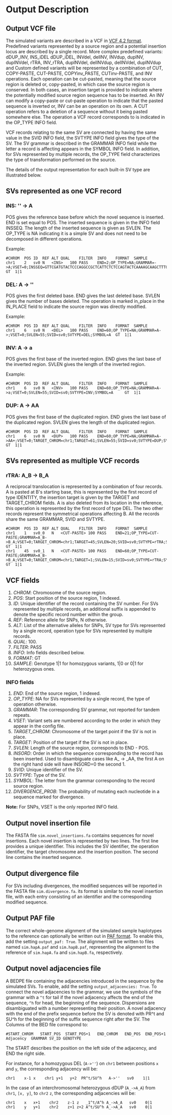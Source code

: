 # Output Description

## Output VCF file
The simulated variants are described in a VCF in [VCF 4.2 format](https://samtools.github.io/hts-specs/VCFv4.2.pdf).  
Predefined variants represented by a source region and a potential insertion locus are described 
by a single record.
More complex predefined variants: \
dDUP\_INV, INS\_iDEL dDUP\_iDEL, INVdel, delINV, INVdup, dupINV, dupINVdel, rTRA, INV\_rTRA, dupINVdel, delINVdup,
delINVdel, dupINVdup \
and Custom defined variants will be represented by a combination of CUT, COPY-PASTE, CUT-PASTE, COPYinv_PASTE, CUTinv-PASTE, and INV 
operations.
Each operation can be cut-pasted, meaning that the source region is deleted or, copy-pasted, in which case the source region is conserved.
In both cases, an insertion target is provided to indicate where the potentially modified source region sequence has to be inserted.
An INV can modify a copy-paste or cut-paste operation to indicate that the pasted sequence is inverted or, INV can be an operation
on its own.
A CUT operation refers to a deletion of a sequence without it being pasted somewhere else.
The operation a VCF record corresponds to is indicated in the OP_TYPE INFO field.

VCF records relating to the same SV are connected by having the same value in the SVID INFO field, 
the SVTYPE INFO field gives the type of the SV.
The SV grammar is described in the GRAMMAR INFO field while the letter a record is affecting
appears in the SYMBOL INFO field.
In addition, for SVs represented by multiple records, the OP_TYPE field characterizes the type of 
transformation performed on the source.

The details of the output representation for each built-in SV type are illustrated below.

## SVs represented as one VCF record

### INS: '' -> A

POS gives the reference base before which the novel sequence is inserted.
END is set equal to POS.   The inserted sequence is given in the INFO field INSSEQ.
The length of the inserted sequence is given as SVLEN.
The OP_TYPE is NA indicating it is a simple SV and does not need to be decomposed in different operations.

Example:

```
#CHROM	POS	ID	REF	ALT	QUAL	FILTER	INFO	FORMAT	SAMPLE
chr1	2	sv0	N	<INS>	100	PASS	END=2;OP_TYPE=NA;GRAMMAR=->A;VSET=0;INSSEQ=GTTCGATGTACTCCCAGGCCGCTCATTCTCTCCAGTACTCAAAAGCAAGCTTTGC;SVLEN=55;INSORD=0;SVID=sv0;SVTYPE=INS;SYMBOL=A 	GT	1|1
```

### DEL: A -> ''

POS gives the first deleted base.  END gives the last deleted base.  SVLEN gives the number of bases deleted.
The operation is marked in\_place in the IN\_PLACE field to indicate the source region was 
directly modified.

Example:

```
#CHROM	POS	ID	REF	ALT	QUAL	FILTER	INFO	FORMAT	SAMPLE
chr1	6	sv0	N	<DEL>	100	PASS	END=60;OP_TYPE=NA;GRAMMAR=A->;VSET=0;SVLEN=55;SVID=sv0;SVTYPE=DEL;SYMBOL=A 	GT	1|1
```

### INV: A -> a

POS gives the first base of the inverted region.  END gives the last base of the inverted
region.  SVLEN gives the length of the inverted region.

Example:

```
#CHROM	POS	ID	REF	ALT	QUAL	FILTER	INFO	FORMAT	SAMPLE
chr1	6	sv0	N	<INV>	100	PASS	END=60;OP_TYPE=NA;GRAMMAR=A->a;VSET=0;SVLEN=55;SVID=sv0;SVTYPE=INV;SYMBOL=A 	GT	1|1
```

### DUP: A -> AA

POS gives the first base of the duplicated region.  END gives the last base of the duplicated
region.  SVLEN gives the length of the duplicated region.

```
#CHROM	POS	ID	REF	ALT	QUAL	FILTER	INFO	FORMAT	SAMPLE
chr1	6	sv0	N	<DUP>	100	PASS	END=60;OP_TYPE=NA;GRAMMAR=A->AA+;VSET=0;TARGET_CHROM=chr1;TARGET=61;SVLEN=55;SVID=sv0;SVTYPE=DUP;SYMBOL=A 	GT	1|1
```
## SVs represented as multiple VCF records

### rTRA: A_B -> B_A
A reciprocal translocation is represented by a combination of four records.
A is pasted at B's starting base, this is represented by the first record of type IDENTITY, the insertion target
is given by the TARGET and TARGET\_CHROM fields. A is also deleted from its location in the reference,
this operation is represented by the first record of type DEL.
The two other records represent the symmetrical operations affecting B.
All the records share the same GRAMMAR, SVID and SVTYPE.

```
#CHROM	POS	ID	REF	ALT	QUAL	FILTER	INFO	FORMAT	SAMPLE
chr1	1	sv0_0	N	<CUT-PASTE>	100	PASS	END=21;OP_TYPE=CUT-PASTE;GRAMMAR=A_B->B_A;VSET=0;TARGET_CHROM=chr1;TARGET=45;SVLEN=20;SVID=sv0;SVTYPE=rTRA;SYMBOL=A 	GT	1|1
chr1	45	sv0_1	N	<CUT-PASTE>	100	PASS	END=60;OP_TYPE=CUT-PASTE;GRAMMAR=A_B->B_A;VSET=0;TARGET_CHROM=chr1;TARGET=1;SVLEN=15;SVID=sv0;SVTYPE=rTRA;SYMBOL=B 	GT	1|1
```
## VCF fields
1. *CHROM*: Chromosome of the source region.
2. *POS*: Start position of the source region, 1 indexed.
3. *ID*: Unique identifier of the record containing the SV number. For SVs represented by multiple records, 
an additional suffix is appended to denote the specific record number within the group. 
4. *REF*: Reference allele for SNPs, N otherwise.
5. *ALT*: List of the alternative alleles for SNPs, SV type for SVs represented by a single record, operation type for SVs represented by multiple records.
6. *QUAL*: 100.
7. *FILTER*: PASS
8. *INFO*: Info fields described below.
9. *FORMAT*: GT
10. *SAMPLE*: Genotype 1|1 for homozygous variants, 1|0 or 0|1 for heterozygous ones.

### INFO fields
1. *END*: End of the source region, 1 indexed.
2. *OP_TYPE*: NA for SVs represented by a single record, the type of operation otherwise.
3. *GRAMMAR*: The corresponding SV grammar, not reported for tandem repeats.
4. *VSET*: Variant sets are numbered according to the order in which they appear in the config file.
5. *TARGET_CHROM*: Chromosome of the target point if the SV is not in place.
6. *TARGET*: Position of the target if the SV is not in place.
7. *SVLEN*: Length of the source region, corresponds to END - POS.
8. *INSORD*: Order in which the sequence corresponding to the record has been inserted. Used to disambiguate cases like A_ -> _AA, the first A on the right hand side will have INSORD=0 the second 1.
9. *SVID*: Unique identifier of the SV.
10. *SVTYPE*: Type of the SV.
11. *SYMBOL*: The letter from the grammar corresponding to the record source region. 
12. *DIVERGENCE_PROB*: The probability of mutating each nucleotide in a sequence marked for divergence.

**Note:** For SNPs, VSET is the only reported INFO field.

## Output novel insertion file
The FASTA file `sim.novel_insertions.fa` contains sequences for novel insertions.
Each novel insertion is represented by two lines.
The first line provides a unique identifier. This includes the SV identifier, the operation identifier,
the target chromosome and the insertion position.
The second line contains the inserted sequence.

## Output divergence file
For SVs including divergences, the modified sequences will be reported in the FASTA file `sim.divergence.fa`.
its format is similar to the novel insertion file, with each entry consisting of an identifier and the corresponding modified sequence.

## Output PAF file
The correct whole-genome alignment of the simulated sample haplotypes to the reference can optionally be
written out in [PAF format](https://github.com/lh3/miniasm/blob/master/PAF.md).
To enable this, add the setting `output_paf: True`.   The alignment will
be written to files named `sim.hapA.paf` and `sim.hapB.paf`, representing the alignment
to the reference of `sim.hapA.fa` and `sim.hapB.fa`, respectively.

## Output novel adjacencies file
A BEDPE file containing the adjacencies introduced in the sequence by the simulated SVs.
To enable, add the setting `output_adjacencies: True`.
To connect the novel adjacencies to the grammar, we use the symbols of the grammar with a `^t` for tail if the novel adjacency 
affects the end of the sequence, `^h` for head, the beginning of the sequence.
Dispersions are disambiguated with a number representing their position.
A novel adjacency with the end of the prefix sequence before the SV is denoted with PR^t and SU^h for the beginning 
of the suffix sequence right after the SV.
The Columns of the BED file correspond to:
```
#START_CHROM   START_POS  START_POS+1	END_CHROM	END_POS  END_POS+1  Adjacency  GRAMMAR SV_ID GENOTYPE
```
The START describes the position on the left side of the adjacency, and END the right side. 

For instance, for a homozygous DEL (`A->''`) on `chr1` between positions `x` and `y`, the corresponding adjacency will be:
```
chr1    x-1 x    chr1 y+1   y+2  PR^t/SU^h   A->''   sv0    1|1
```

In the case of an interchromosomal heterozygous dDUP (`A_->A_A`) from `chr1`, `[x, y]`, to `chr2` `z`, 
the corresponding adjacencies will be:
```
chr1    x   x+1    chr2    z-1 z   _1^t/A^h A_->A_A   sv0    0|1
chr1    y   y+1    chr2    z+1 z+2 A^t/SU^h A_->A_A   sv0    0|1
```
